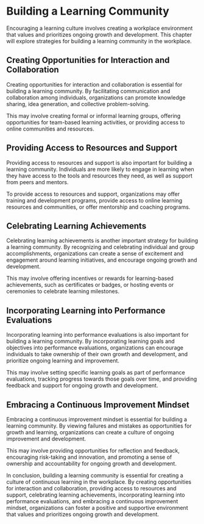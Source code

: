 Building a Learning Community
========================================================================

Encouraging a learning culture involves creating a workplace environment that values and prioritizes ongoing growth and development. This chapter will explore strategies for building a learning community in the workplace.

Creating Opportunities for Interaction and Collaboration
--------------------------------------------------------

Creating opportunities for interaction and collaboration is essential for building a learning community. By facilitating communication and collaboration among individuals, organizations can promote knowledge sharing, idea generation, and collective problem-solving.

This may involve creating formal or informal learning groups, offering opportunities for team-based learning activities, or providing access to online communities and resources.

Providing Access to Resources and Support
-----------------------------------------

Providing access to resources and support is also important for building a learning community. Individuals are more likely to engage in learning when they have access to the tools and resources they need, as well as support from peers and mentors.

To provide access to resources and support, organizations may offer training and development programs, provide access to online learning resources and communities, or offer mentorship and coaching programs.

Celebrating Learning Achievements
---------------------------------

Celebrating learning achievements is another important strategy for building a learning community. By recognizing and celebrating individual and group accomplishments, organizations can create a sense of excitement and engagement around learning initiatives, and encourage ongoing growth and development.

This may involve offering incentives or rewards for learning-based achievements, such as certificates or badges, or hosting events or ceremonies to celebrate learning milestones.

Incorporating Learning into Performance Evaluations
---------------------------------------------------

Incorporating learning into performance evaluations is also important for building a learning community. By incorporating learning goals and objectives into performance evaluations, organizations can encourage individuals to take ownership of their own growth and development, and prioritize ongoing learning and improvement.

This may involve setting specific learning goals as part of performance evaluations, tracking progress towards those goals over time, and providing feedback and support for ongoing growth and development.

Embracing a Continuous Improvement Mindset
------------------------------------------

Embracing a continuous improvement mindset is essential for building a learning community. By viewing failures and mistakes as opportunities for growth and learning, organizations can create a culture of ongoing improvement and development.

This may involve providing opportunities for reflection and feedback, encouraging risk-taking and innovation, and promoting a sense of ownership and accountability for ongoing growth and development.

In conclusion, building a learning community is essential for creating a culture of continuous learning in the workplace. By creating opportunities for interaction and collaboration, providing access to resources and support, celebrating learning achievements, incorporating learning into performance evaluations, and embracing a continuous improvement mindset, organizations can foster a positive and supportive environment that values and prioritizes ongoing growth and development.
